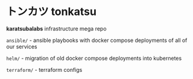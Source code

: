 
# トンカツ tonkatsu

**karatsubalabs** infrastructure mega repo

`ansible/` - ansible playbooks with docker compose deployments of all of our
services

`helm/` - migration of old docker compose deployments into kubernetes

`terraform/` - terraform configs

